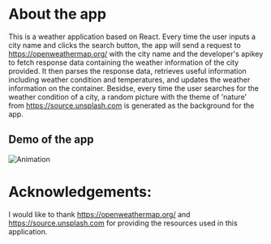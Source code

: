 # About the app
This is a weather application based on React. 
Every time the user inputs a city name and clicks the search button, the app will send a request to https://openweathermap.org/ with the city name and the developer's apikey to fetch response data containing the weather information of the city provided. It then parses the response data, retrieves useful information including weather condition and temperatures, and updates the weather information on the container.
Besidse, every time the user searches for the weather condition of a city, a random picture with the theme of 'nature' from https://source.unsplash.com is generated as the background for the app.

## Demo of the app
![Animation](https://raw.githubusercontent.com/Shi-chang/project-react-weather-app/main/weather-app/src/weather-app.gif)

# Acknowledgements:
I would like to thank https://openweathermap.org/ and https://source.unsplash.com for providing the resources used in this application.